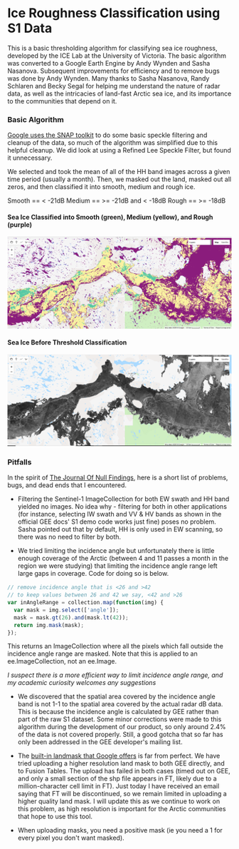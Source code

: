 # Ice Roughness Classification using S1 Data

This is a basic thresholding algorithm for classifying sea ice roughness, developed by the ICE Lab at the University of Victoria. The basic algorithm was converted to a Google Earth Engine by Andy Wynden and Sasha Nasanova. Subsequent improvements for efficiency and to remove bugs was done by Andy Wynden. Many thanks to Sasha Nasanova, Randy Schlaren and Becky Segal for helping me understand the nature of radar data, as well as the intricacies of land-fast Arctic sea ice, and its importance to the communities that depend on it.

### Basic Algorithm

[Google uses the SNAP toolkit](https://developers.google.com/earth-engine/sentinel1) to do some basic speckle filtering and cleanup of the data, so much of the algorithm was simplified due to this helpful cleanup. We did look at using a Refined Lee Speckle Filter, but found it unnecessary. 

We selected and took the mean of all of the HH band images across a given time period (usually a month). Then, we masked out the land, masked out all zeros, and then classified it into smooth, medium and rough ice.

Smooth == < -21dB
Medium == >= -21dB and < -18dB
Rough == >= -18dB

#### Sea Ice Classified into Smooth (green), Medium (yellow), and Rough (purple)
![Image of the Artic Region near Cambridge Bay, showing ice roughness classified into smooth, medium, and rough](https://github.com/lyramer/seaiceclassifier/blob/master/img/demo.PNG "Sea Ice Classified into Smooth (green), Medium (yellow), and Rough (purple)")

#### Sea Ice Before Threshold Classification
![Image of the Artic Region near Cambridge Bay, showing ice roughness as a monochrome map](https://github.com/lyramer/seaiceclassifier/blob/master/img/demo1.PNG "Sea Ice Before Threshold Classification")

### Pitfalls

In the spirit of [The Journal Of Null Findings](https://www.journalnetwork.org/journals/international-journal-of-negative-and-null-results), here is a short list of problems, bugs, and dead ends that I encountered.

+ Filtering the Sentinel-1 ImageCollection for both EW swath and HH band yielded no images. No idea why - filtering for both in other applications (for instance, selecting IW swath and VV & HV bands as shown in the official GEE docs' S1 demo code works just fine) poses no problem. Sasha pointed out that by default, HH is only used in EW scanning, so there was no need to filter by both.

+ We tried limiting the incidence angle but unfortunately there is little enough coverage of the Arctic (between 4 and 11 passes a month in the region we were studying) that limiting the incidence angle range left large gaps in coverage. Code for doing so is below.

```javascript
// remove incidence angle that is <26 and >42
// to keep values between 26 and 42 we say, <42 and >26
var inAngleRange = collection.map(function(img) {
  var mask = img.select(['angle']);
  mask = mask.gt(26).and(mask.lt(42));
  return img.mask(mask);
});
```

This returns an ImageCollection where all the pixels which fall outside the incidence angle range are masked. Note that this is applied to an ee.ImageCollection, not an ee.Image. 

*I suspect there is a more efficient way to limit incidence angle range, and my academic curiosity welcomes any suggestions*

+ We discovered that the spatial area covered by the incidence angle band is not 1-1 to the spatial area covered by the actual radar dB data. This is because the incidence angle is calculated by GEE rather than part of the raw S1 dataset. Some minor corrections were made to this algorithm during the development of our product, so only around 2.4% of the data is not covered properly. Still, a good gotcha that so far has only been addressed in the GEE developer's mailing list.

+ The [built-in landmask that Google offers](https://developers.google.com/earth-engine/datasets/catalog/MODIS_MOD44W_MOD44W_005_2000_02_24) is far from perfect. We have tried uploading a higher resolution land mask to both GEE directly, and to Fusion Tables. The upload has failed in both cases (timed out on GEE, and only a small section of the shp file appears in FT, likely due to a million-character cell limit in FT). Just today I have received an email saying that FT will be discontinued, so we remain limited in uploading a higher quality land mask. I will update this as we continue to work on this problem, as high resolution is important for the Arctic communities that hope to use this tool.

+ When uploading masks, you need a positive mask (ie you need a 1 for every pixel you don't want masked).